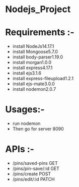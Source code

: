 # Nodejs_Project

# Requirements :-

- install NodeJs14.17.1
- install Mongoose5.7.0
- install  body-parser1.19.0
- install morgan1.0.0
- install express4.17.1
- install ejs3.1.6
- install express-fileupload1.2.1
- install ejs-mate3.0.0
- install nodemon2.0.7

# Usages:-

- run nodemon
- Then go for server 8090

# APIs :-

- /pins/saved-pins GET
- /pins/pin-save/:id GET
- /pins/create POST
- /pins/edit/:id PATCH
